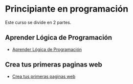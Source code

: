 # Principiante en programación

Este curso se divide en 2 partes.

## Aprender Lógica de Programación

- [Aprender Lógica de Programación](https://github.com/brayanrbx/alura-one/tree/main/principiante-programacion/logica-programacion)

## Crea tus primeras paginas web

- [Crea tus primeras paginas web](https://github.com/brayanrbx/alura-one/tree/main/principiante-programacion/paginas-web)
